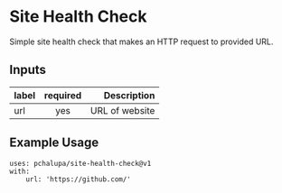 # Site Health Check

Simple site health check that makes an HTTP request to provided URL.

## Inputs

| label | required |    Description |
| ----- | :------: | -------------: |
| url   |   yes    | URL of website |

## Example Usage

```
uses: pchalupa/site-health-check@v1
with:
	url: 'https://github.com/'
```

